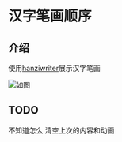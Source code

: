# 汉字笔画顺序
## 介绍
使用[hanziwriter](https://hanziwriter.org/cn/docs.html#installation-link)展示汉字笔画

![如图]('./img/a.png')
## TODO
不知道怎么 清空上次的内容和动画